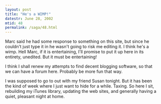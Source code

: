 ```yaml
---
layout: post
title: "He's a WIMP!"
datestr: June 28, 2002
mtid: 48
permalink: /saga/48.html
---
```


Marc said he had some response to something on this site, but since he couldn't
just type it in he wasn't going to risk me editing it. I think he's a wimp.
Hell Marc, if it is entertaining, I'll promise to put it up here in its entirety,
unedited. But it must be entertaining!

I think I shall renew my attempts to find decent blogging software, so that
we can have a forum here. Probably be more fun that way.

I was supposed to go to out with my friend Susan tonight. But it has been the
kind of week where I just want to hide for a while. Taxing. So here I sit, rebuilding
my iTunes library, updating the web sites, and generally having a quiet, pleasant
night at home.

